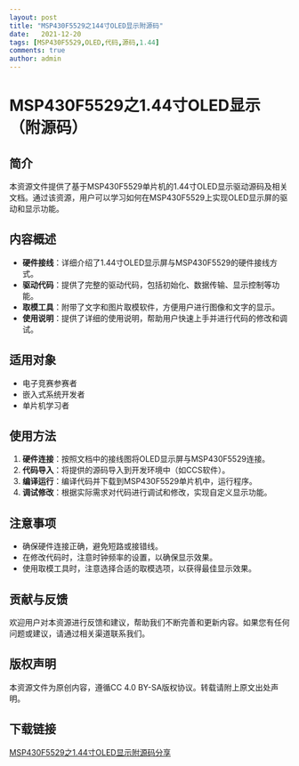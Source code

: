 ```yaml
---
layout: post
title: "MSP430F5529之144寸OLED显示附源码"
date:   2021-12-20
tags: [MSP430F5529,OLED,代码,源码,1.44]
comments: true
author: admin
---
```

# MSP430F5529之1.44寸OLED显示（附源码）

## 简介
本资源文件提供了基于MSP430F5529单片机的1.44寸OLED显示驱动源码及相关文档。通过该资源，用户可以学习如何在MSP430F5529上实现OLED显示屏的驱动和显示功能。

## 内容概述
- **硬件接线**：详细介绍了1.44寸OLED显示屏与MSP430F5529的硬件接线方式。
- **驱动代码**：提供了完整的驱动代码，包括初始化、数据传输、显示控制等功能。
- **取模工具**：附带了文字和图片取模软件，方便用户进行图像和文字的显示。
- **使用说明**：提供了详细的使用说明，帮助用户快速上手并进行代码的修改和调试。

## 适用对象
- 电子竞赛参赛者
- 嵌入式系统开发者
- 单片机学习者

## 使用方法
1. **硬件连接**：按照文档中的接线图将OLED显示屏与MSP430F5529连接。
2. **代码导入**：将提供的源码导入到开发环境中（如CCS软件）。
3. **编译运行**：编译代码并下载到MSP430F5529单片机中，运行程序。
4. **调试修改**：根据实际需求对代码进行调试和修改，实现自定义显示功能。

## 注意事项
- 确保硬件连接正确，避免短路或接错线。
- 在修改代码时，注意时钟频率的设置，以确保显示效果。
- 使用取模工具时，注意选择合适的取模选项，以获得最佳显示效果。

## 贡献与反馈
欢迎用户对本资源进行反馈和建议，帮助我们不断完善和更新内容。如果您有任何问题或建议，请通过相关渠道联系我们。

## 版权声明
本资源文件为原创内容，遵循CC 4.0 BY-SA版权协议。转载请附上原文出处声明。

## 下载链接

[MSP430F5529之1.44寸OLED显示附源码分享](https://pan.quark.cn/s/e185cdae2b44)